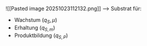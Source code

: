 ![[Pasted image 20251023112132.png]]
--> Substrat für:
- Wachstum ($q_S,\mu$)
- Erhaltung ($q_{S,m}$)
- Produktbildung ($q_{S,P}$)

